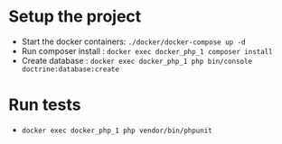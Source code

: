 # Setup the project
* Start the docker containers: `./docker/docker-compose up -d`
* Run composer install : `docker exec docker_php_1 composer install`
* Create database : `docker exec docker_php_1 php bin/console doctrine:database:create`

# Run tests
* `docker exec docker_php_1 php vendor/bin/phpunit`

